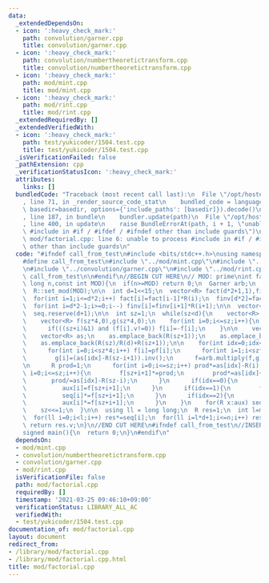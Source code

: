 ```yaml
---
data:
  _extendedDependsOn:
  - icon: ':heavy_check_mark:'
    path: convolution/garner.cpp
    title: convolution/garner.cpp
  - icon: ':heavy_check_mark:'
    path: convolution/numbertheoretictransform.cpp
    title: convolution/numbertheoretictransform.cpp
  - icon: ':heavy_check_mark:'
    path: mod/mint.cpp
    title: mod/mint.cpp
  - icon: ':heavy_check_mark:'
    path: mod/rint.cpp
    title: mod/rint.cpp
  _extendedRequiredBy: []
  _extendedVerifiedWith:
  - icon: ':heavy_check_mark:'
    path: test/yukicoder/1504.test.cpp
    title: test/yukicoder/1504.test.cpp
  _isVerificationFailed: false
  _pathExtension: cpp
  _verificationStatusIcon: ':heavy_check_mark:'
  attributes:
    links: []
  bundledCode: "Traceback (most recent call last):\n  File \"/opt/hostedtoolcache/Python/3.9.5/x64/lib/python3.9/site-packages/onlinejudge_verify/documentation/build.py\"\
    , line 71, in _render_source_code_stat\n    bundled_code = language.bundle(stat.path,\
    \ basedir=basedir, options={'include_paths': [basedir]}).decode()\n  File \"/opt/hostedtoolcache/Python/3.9.5/x64/lib/python3.9/site-packages/onlinejudge_verify/languages/cplusplus.py\"\
    , line 187, in bundle\n    bundler.update(path)\n  File \"/opt/hostedtoolcache/Python/3.9.5/x64/lib/python3.9/site-packages/onlinejudge_verify/languages/cplusplus_bundle.py\"\
    , line 400, in update\n    raise BundleErrorAt(path, i + 1, \"unable to process\
    \ #include in #if / #ifdef / #ifndef other than include guards\")\nonlinejudge_verify.languages.cplusplus_bundle.BundleErrorAt:\
    \ mod/factorial.cpp: line 6: unable to process #include in #if / #ifdef / #ifndef\
    \ other than include guards\n"
  code: "#ifndef call_from_test\n#include <bits/stdc++.h>\nusing namespace std;\n\n\
    #define call_from_test\n#include \"../mod/mint.cpp\"\n#include \"../convolution/numbertheoretictransform.cpp\"\
    \n#include \"../convolution/garner.cpp\"\n#include \"../mod/rint.cpp\"\n#undef\
    \ call_from_test\n\n#endif\n//BEGIN CUT HERE\n// MOD: prime\nint factorial(long\
    \ long n,const int MOD){\n  if(n>=MOD) return 0;\n  Garner arb;\n  using R = Rint<int>;\n\
    \  R::set_mod(MOD);\n\n  int d=1<<15;\n  vector<R> fact(d*2+1,1),finv(d*2+1,1);\n\
    \  for(int i=1;i<=d*2;i++) fact[i]=fact[i-1]*R(i);\n  finv[d*2]=fact[d*2].inv();\n\
    \  for(int i=d*2-1;i>=0;i--) finv[i]=finv[i+1]*R(i+1);\n\n  vector<R> seq({1,d+1});\n\
    \  seq.reserve(d+1);\n\n  int sz=1;\n  while(sz<d){\n    vector<R> aux(sz,1);\n\
    \    vector<R> f(sz*4,0),g(sz*4,0);\n    for(int i=0;i<=sz;i++){\n      f[i]=finv[i]*finv[sz-i]*seq[i];\n\
    \      if(((sz+i)&1) and (f[i].v!=0)) f[i]=-f[i];\n    }\n\n    vector<R> pf(f);\n\
    \    vector<R> as;\n    as.emplace_back(R(sz+1));\n    as.emplace_back(R(sz)/R(d));\n\
    \    as.emplace_back(R(sz)/R(d)+R(sz+1));\n\n    for(int idx=0;idx<3;idx++){\n\
    \      for(int i=0;i<sz*4;i++) f[i]=pf[i];\n      for(int i=1;i<sz*2+2;i++)\n\
    \        g[i]=(as[idx]-R(sz-i+1)).inv();\n      f=arb.multiply(f,g);\n      f.resize(sz*4);\n\
    \n      R prod=1;\n      for(int i=0;i<=sz;i++) prod*=as[idx]-R(i);\n\n      for(int\
    \ i=0;i<=sz;i++){\n        f[sz+i+1]*=prod;\n        prod*=as[idx]+R(i+1);\n \
    \       prod/=as[idx]-R(sz-i);\n      }\n      if(idx==0){\n        for(int i=0;i<sz;i++)\n\
    \          aux[i]=f[sz+i+1];\n      }\n      if(idx==1){\n        for(int i=0;i<=sz;i++)\n\
    \          seq[i]*=f[sz+i+1];\n      }\n      if(idx==2){\n        for(int i=0;i<sz;i++)\n\
    \          aux[i]*=f[sz+i+1];\n      }\n    }\n    for(R x:aux) seq.emplace_back(x);\n\
    \    sz<<=1;\n  }\n\n  using ll = long long;\n  R res=1;\n  int l=min((ll)d,(n+1)/d);\n\
    \  for(ll i=0;i<l;i++) res*=seq[i];\n  for(ll i=l*d+1;i<=n;i++) res*=R(i);\n \
    \ return res.v;\n}\n//END CUT HERE\n#ifndef call_from_test\n//INSERT ABOVE HERE\n\
    signed main(){\n  return 0;\n}\n#endif\n"
  dependsOn:
  - mod/mint.cpp
  - convolution/numbertheoretictransform.cpp
  - convolution/garner.cpp
  - mod/rint.cpp
  isVerificationFile: false
  path: mod/factorial.cpp
  requiredBy: []
  timestamp: '2021-03-25 09:46:10+09:00'
  verificationStatus: LIBRARY_ALL_AC
  verifiedWith:
  - test/yukicoder/1504.test.cpp
documentation_of: mod/factorial.cpp
layout: document
redirect_from:
- /library/mod/factorial.cpp
- /library/mod/factorial.cpp.html
title: mod/factorial.cpp
---
```

